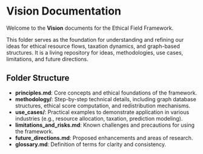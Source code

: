 # Vision Documentation

Welcome to the **Vision** documents for the Ethical Field Framework.

This folder serves as the foundation for understanding and refining our ideas for ethical resource flows, taxation
dynamics, and graph-based structures. It is a living repository for ideas, methodologies, use cases, limitations, and
future directions.

## Folder Structure

- **principles.md**: Core concepts and ethical foundations of the framework.
- **methodology/**: Step-by-step technical details, including graph database structures, ethical score computation, and
  redistribution mechanisms.
- **use_cases/**: Practical examples to demonstrate application in various industries (e.g., resource allocation,
  taxation, prediction modeling).
- **limitations_and_risks.md**: Known challenges and precautions for using the framework.
- **future_directions.md**: Proposed enhancements and areas of research.
- **glossary.md**: Definition of terms for clarity and consistency.